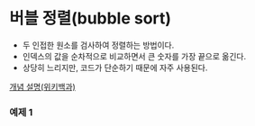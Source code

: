 # 버블 정렬(bubble sort)
- 두 인접한 원소를 검사하여 정렬하는 방법이다.
- 인덱스의 값을 순차적으로 비교하면서 큰 숫자를 가장 끝으로 옮긴다.
- 상당히 느리지만, 코드가 단순하기 때문에 자주 사용된다.

[개념 설명(위키백과)](https://ko.wikipedia.org/wiki/%EA%B1%B0%ED%92%88_%EC%A0%95%EB%A0%AC)

### 예제 1
```python

```
